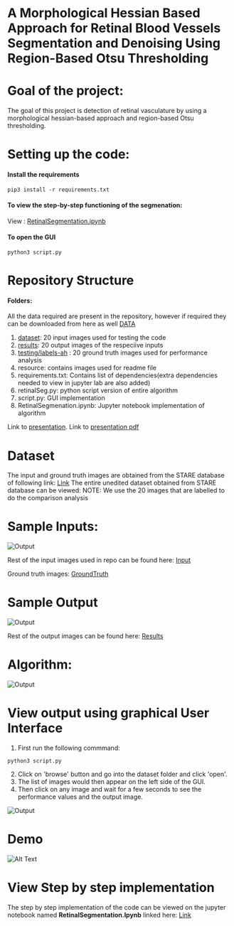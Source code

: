 
#  A Morphological Hessian Based Approach for Retinal Blood Vessels Segmentation and Denoising Using Region-Based Otsu Thresholding

<!--
##  TEAM MEMBERS:
- Aravind Narayanan - 2019102014

- Abhayram A Nair  - 2019102017

- Hemant Suresh - 2019102017

- Prayushi Mathur - 2021701034
-->
#  Goal of the project:

The goal of this project is detection of retinal vasculature by using a morphological hessian-based approach and region-based Otsu thresholding.

#  Setting up the code:
#### Install the requirements
```  
pip3 install -r requirements.txt
```
#### To view the step-by-step functioning of the segmenation:
  
View : [RetinalSegmentation.ipynb](https://github.com/Digital-Image-Processing-IIITH/dip-project-society/blob/main/RetinalSegmentation.ipynb "RetinalSegmentation.ipynb")
#### To open the GUI
```  
python3 script.py
```

#  Repository Structure
#### Folders:
All the data required are present in the repository, however if required they can be downloaded from here as well [DATA](https://iiitaphyd-my.sharepoint.com/personal/abhayram_a_students_iiit_ac_in/_layouts/15/onedrive.aspx?id=%2Fpersonal%2Fabhayram%5Fa%5Fstudents%5Fiiit%5Fac%5Fin%2FDocuments%2FDIP%20Project "DATA")
1. [dataset](https://github.com/Digital-Image-Processing-IIITH/dip-project-society/tree/main/dataset "dataset"): 20 input images used for testing the code
2. [results](https://github.com/Digital-Image-Processing-IIITH/dip-project-society/tree/main/results "results"): 20 output images of the respeciive inputs
3. [testing/labels-ah](https://github.com/Digital-Image-Processing-IIITH/dip-project-society/tree/main/testing/labels-ah "This path skips through empty directories") : 20 ground truth images used for performance analysis
4. resource: contains images used for readme file
5. requirements.txt: Contains list of dependencies(extra dependencies needed to view in jupyter lab are also added)
6. retinalSeg.py: python script version of entire algorithm
7. script.py: GUI implementation
8. RetinalSegmenation.ipynb: Jupyter notebook implementation of algorithm

Link to [presentation](https://github.com/Digital-Image-Processing-IIITH/dip-project-society/blob/main/DIP%20PROJECT%20-%20Society.pptx "presentation"). Link to [presentation pdf](https://github.com/Digital-Image-Processing-IIITH/dip-project-society/blob/main/DIP%20PROJECT%20-%20Society.pdf "presentation pdf")
# Dataset
The input and ground truth images are obtained from the STARE database of following link: [Link](https://cecas.clemson.edu/~ahoover/stare/)
The entire unedited dataset obtained from STARE database can be viewed: 
NOTE: We use the 20 images that are labelled to do the comparison analysis

# Sample Inputs:
![Output](resources/input.png)

Rest of the input images used in repo can be found here: [Input](https://github.com/Digital-Image-Processing-IIITH/dip-project-society/tree/main/dataset "dataset")

Ground truth images: [GroundTruth](https://github.com/Digital-Image-Processing-IIITH/dip-project-society/tree/main/testing/labels-ah "labels-ah")



#  Sample Output

![Output](resources/output.png)


Rest of the output images can be found here: [Results](https://github.com/Digital-Image-Processing-IIITH/dip-project-society/tree/main/results "results")

# Algorithm: 
![Output](resources/algorithm.png)
#  View output using graphical User Interface

1. First run the following commmand:
```  
python3 script.py
```
2. Click on 'browse' button and go into the dataset folder and click 'open'.
3. The list of images would then appear on the left side of the GUI.
4. Then click on any image and wait for a few seconds to see the performance values and the output image.

![Output](resources/GUI.png)

# Demo
![Alt Text](resources/demo.gif)
<!-- blank line -->

# View Step by step implementation
The step by step implementation of the code can be viewed on the jupyter notebook named <b>RetinalSegmentation.Ipynb</b> linked here: [Link](https://github.com/Digital-Image-Processing-IIITH/dip-project-society/tree/main/RetinalSegmentation.ipynb "RetinalSegmentation.ipynb")

